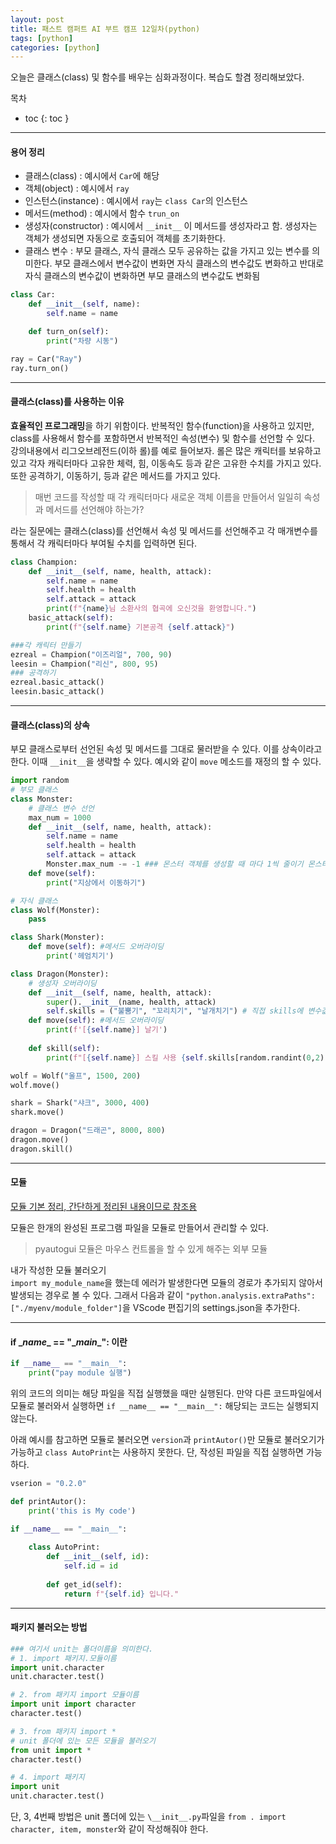 ```yaml
---
layout: post
title: 패스트 캠퍼트 AI 부트 캠프 12일차(python)
tags: [python]
categories: [python]
---
```

오늘은 클래스(class) 및 함수를 배우는 심화과정이다. 복습도 할겸 정리해보았다.

목차
- toc
{: toc }

----
#### 용어 정리
+ 클래스(class) : 예시에서 `Car`에 해당
+ 객체(object) : 예시에서 `ray`
+ 인스턴스(instance) : 예시에서 `ray`는 `class Car`의 인스턴스
+ 메서드(method) : 예시에서 함수 `trun_on`
+ 생성자(constructor) : 예시에서 `__init__` 이 메서드를 생성자라고 함. 생성자는 객체가 생성되면 자동으로 호출되어 객체를 초기화한다.
+ 클래스 변수 : 부모 클래스, 자식 클래스 모두 공유하는 값을 가지고 있는 변수를 의미한다. 부모 클래스에서 변수값이 변화면 자식 클래스의 변수값도 변화하고 반대로 자식 클래스의 변수값이 변화하면 부모 클래스의 변수값도 변화됨

```python
class Car:
    def __init__(self, name):
	    self.name = name

    def turn_on(self):
        print("차량 시동")

ray = Car("Ray")
ray.turn_on()
```

----
#### 클래스(class)를 사용하는 이유

**효율적인 프로그래밍**을 하기 위함이다. 반복적인 함수(function)을 사용하고 있지만, class를 사용해서 함수를 포함하면서 반복적인 속성(변수) 및 함수를 선언할 수 있다.  
강의내용에서 리그오브레전드(이하 롤)를 예로 들어보자. 롤은 많은 캐릭터를 보유하고 있고 각자 캐릭터마다 고유한 체력, 힘, 이동속도 등과 같은 고유한 수치를 가지고 있다. 또한 공격하기, 이동하기, 등과 같은 메서드를 가지고 있다.
> 매번 코드를 작성할 때 각 캐릭터마다 새로운 객체 이름을 만들어서 일일히 속성과 메서드를 선언해야 하는가?  

라는 질문에는 클래스(class)를 선언해서 속성 및 메서드를 선언해주고 각 매개변수를 통해서 각 캐릭터마다 부여될 수치를 입력하면 된다.

```python
class Champion:
    def __init__(self, name, health, attack):
        self.name = name
        self.health = health
        self.attack = attack
        print(f"{name}님 소환사의 협곡에 오신것을 환영합니다.")
    basic_attack(self):
        print(f"{self.name} 기본공격 {self.attack}")

###각 캐릭터 만들기
ezreal = Champion("이즈리얼", 700, 90)
leesin = Champion("리신", 800, 95)
### 공격하기
ezreal.basic_attack()
leesin.basic_attack()
```

----
#### 클래스(class)의 상속

부모 클래스로부터 선언된 속성 및 메서드를 그대로 물러받을 수 있다. 이를 상속이라고 한다. 이때 `__init__`을 생략할 수 있다. 예시와 같이 `move` 메소드를 재정의 할 수 있다.


```python
import random
# 부모 클래스
class Monster:
    # 클래스 변수 선언
    max_num = 1000
    def __init__(self, name, health, attack):
        self.name = name
        self.health = health
        self.attack = attack
        Monster.max_num -= -1 ### 몬스터 객체를 생성할 때 마다 1씩 줄이기 몬스터의 전체 수를 제어할 수 있음
    def move(self):
        print("지상에서 이동하기")

# 자식 클래스
class Wolf(Monster):
    pass

class Shark(Monster):
    def move(self): #메서드 오버라이딩
        print('헤엄치기')

class Dragon(Monster):
    # 생성자 오버라이딩
    def __init__(self, name, health, attack):
        super().__init__(name, health, attack)
        self.skills = ("불뿜기", "꼬리치기", "날개치기") # 직접 skills에 변수값을 입력하면 __init__에 skills을 미기입
    def move(self): #메서드 오버라이딩
        print(f'[{self.name}] 날기')
    
    def skill(self):
        print(f"[{self.name}] 스킬 사용 {self.skills[random.randint(0,2)]}")

wolf = Wolf("울프", 1500, 200)
wolf.move()

shark = Shark("샤크", 3000, 400)
shark.move()

dragon = Dragon("드래곤", 8000, 800)
dragon.move()
dragon.skill()
```

----
#### 모듈

[모듈 기본 정리, 간단하게 정리된 내용이므로 참조용](https://sooyoung-wind.github.io/python/2023/07/27/9%EC%9D%BC%EC%B0%A8.html#%EB%AA%A8%EB%93%88%EA%B3%BC-%ED%8C%A8%ED%82%A4%EC%A7%80)

모듈은 한개의 완성된 프로그램 파일을 모듈로 만들어서 관리할 수 있다.

> pyautogui 모듈은 마우스 컨트롤을 할 수 있게 해주는 외부 모듈

내가 작성한 모듈 불러오기  
`import my_module_name`을 했는데 에러가 발생한다면 모듈의 경로가 추가되지 않아서 발생되는 경우로 볼 수 있다. 그래서 다음과 같이 `"python.analysis.extraPaths": ["./myenv/module_folder"]`을 VScode 편집기의 settings.json을 추가한다.

----
#### if \__name__ \== "\__main__": 이란

```python
if __name__ == "__main__":
    print("pay module 실행")
```  
위의 코드의 의미는 해당 파일을 직접 실행했을 때만 실행된다. 만약 다른 코드파일에서 모듈로 불러와서 실행하면 `if __name__ == "__main__":` 해당되는 코드는 실행되지 않는다.  

아래 예시를 참고하면 모듈로 불러오면 `version`과 `printAutor()`만 모듈로 불러오기가 가능하고 `class AutoPrint`는 사용하지 못한다. 단, 작성된 파일을 직접 실행하면 가능하다.

```python
vserion = "0.2.0"

def printAutor():
    print('this is My code')

if __name__ == "__main__":
    
    class AutoPrint:
        def __init__(self, id):
            self.id = id
        
        def get_id(self):
            return f"{self.id} 입니다."
```

----
#### 패키지 불러오는 방법

```python
### 여기서 unit는 폴더이름을 의미한다.
# 1. import 패키지.모듈이름
import unit.character
unit.character.test()

# 2. from 패키지 import 모듈이름
import unit import character
character.test()

# 3. from 패키지 import *
# unit 폴더에 있는 모든 모듈을 불러오기
from unit import *
character.test()

# 4. import 패키지
import unit
unit.character.test()
```
단, 3, 4번째 방법은 unit 폴더에 있는 `\__init__.py`파일을 `from . import character, item, monster`와 같이 작성해줘야 한다.  


